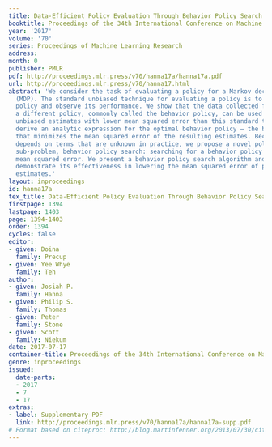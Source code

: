 ```yaml
---
title: Data-Efficient Policy Evaluation Through Behavior Policy Search
booktitle: Proceedings of the 34th International Conference on Machine Learning
year: '2017'
volume: '70'
series: Proceedings of Machine Learning Research
address: 
month: 0
publisher: PMLR
pdf: http://proceedings.mlr.press/v70/hanna17a/hanna17a.pdf
url: http://proceedings.mlr.press/v70/hanna17.html
abstract: 'We consider the task of evaluating a policy for a Markov decision process
  (MDP). The standard unbiased technique for evaluating a policy is to deploy the
  policy and observe its performance. We show that the data collected from deploying
  a different policy, commonly called the behavior policy, can be used to produce
  unbiased estimates with lower mean squared error than this standard technique. We
  derive an analytic expression for the optimal behavior policy — the behavior policy
  that minimizes the mean squared error of the resulting estimates. Because this expression
  depends on terms that are unknown in practice, we propose a novel policy evaluation
  sub-problem, behavior policy search: searching for a behavior policy that reduces
  mean squared error. We present a behavior policy search algorithm and empirically
  demonstrate its effectiveness in lowering the mean squared error of policy performance
  estimates.'
layout: inproceedings
id: hanna17a
tex_title: Data-Efficient Policy Evaluation Through Behavior Policy Search
firstpage: 1394
lastpage: 1403
page: 1394-1403
order: 1394
cycles: false
editor:
- given: Doina
  family: Precup
- given: Yee Whye
  family: Teh
author:
- given: Josiah P.
  family: Hanna
- given: Philip S.
  family: Thomas
- given: Peter
  family: Stone
- given: Scott
  family: Niekum
date: 2017-07-17
container-title: Proceedings of the 34th International Conference on Machine Learning
genre: inproceedings
issued:
  date-parts:
  - 2017
  - 7
  - 17
extras:
- label: Supplementary PDF
  link: http://proceedings.mlr.press/v70/hanna17a/hanna17a-supp.pdf
# Format based on citeproc: http://blog.martinfenner.org/2013/07/30/citeproc-yaml-for-bibliographies/
---
```

